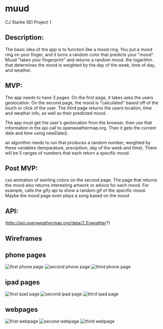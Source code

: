 # muud
CJ Starke SEI Project 1

## Description:
The basic idea of the app is to function like a mood ring. You put a mood ring on your finger, and it turns a random color that predicts your "mood". Muud "takes your fingerprint" and returns a random mood. the logarithm that determines the mood is weighted by the day of the week, time of day, and weather.

## MVP: 
The app needs to have 3 pages. On the first page, it takes asks the users geolocation. On the second page, the mood is "calculated" based off of the touch or click of the user. The third page returns the users location, time and weather info, as well as their predicted mood.

The app must get the user's geolocation from the browser, then use that information in the api call to openweathermap.org. Then it gets the current date and time using newDate().

 an algorithm needs to run that produces a random number, weighted by these variables (temparature, precipition, day of the week and time). There will be 5 ranges of numbers that each return a specific mood.

## Post MVP: 
 css animation of swirling colors on the second page.
 The page that returns the mood also returns interesting artwork or advice for each mood. For example, calls the gify api to show a random gif of the specific mood. Maybe the mood page even plays a song based on the mood

## API:
 (http://api.openweathermap.org/data/2.5/weather?)

## Wireframes
## phone pages
![first phone page](https://i.imgur.com/WtqDnAu.png)
![second phone page](https://i.imgur.com/9cQK0Qr.png)
![third phone page](https://i.imgur.com/Cs7VQtb.png)
## ipad pages
![first ipad page](https://i.imgur.com/9UO8tdx.png)
![second ipad page](https://i.imgur.com/DUymDFT.png)
![third ipad page](https://i.imgur.com/9NNUr1S.png)
## webpages
![frist webpage](https://i.imgur.com/8N6Yy6i.png)
![second webpage](https://i.imgur.com/9Kn0vR5.png)
![third webpage](https://i.imgur.com/YhPkBqc.png)
